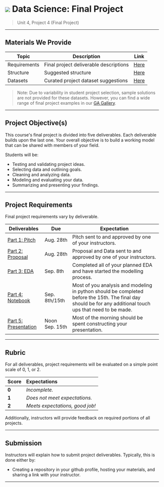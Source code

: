 # ![](https://ga-dash.s3.amazonaws.com/production/assets/logo-9f88ae6c9c3871690e33280fcf557f33.png) Data Science: Final Project

> Unit 4, Project 4 (Final Project)

---

## Materials We Provide

| Topic | Description | Link |
| --- | --- | --- |
| Requirements | Final project deliverable descriptions | [Here](./requirements.md) |
| Structure | Suggested structure  | [Here](./structure.md) |
| Datasets | Curated project dataset suggestions  | [Here](./datasets.md) |

> Note: Due to variability in student project selection, sample solutions are not provided for these datasets. However, you can find a wide range of final project examples in our [GA Gallery](https://gallery.generalassemb.ly/DS?metro=).

---

## Project Objective(s)

This course's final project is divided into five deliverables. Each deliverable builds upon the last one. Your overall objective is to build a working model that can be shared with members of your field.

Students will be:
- Testing and validating project ideas.
- Selecting data and outlining goals.
- Cleaning and analyzing data.
- Modeling and evaluating your data.
- Summarizing and presenting your findings.

---

## Project Requirements

Final project requirements vary by deliverable. 

| Deliverables | Due | Expectation |
| --- | --- | --- |
| [Part 1: Pitch](#pitch)        |  Aug. 28th | Pitch sent to and approved by one of your instructors. |
| [Part 2: Proposal](#proposal)     | Aug. 28th | Proposal and Data sent to and approved by one of your instructors. |
| [Part 3: EDA](#eda)           | Sep. 8th | Completed all of your planned EDA and have started the modelling process. |
| [Part 4: Notebook](#notebook)      | Sep. 8th/15th | Most of you analysis and modeling in python should be completed before the 15th.  The final day should be for any additional touch ups that need to be made.
| [Part 5: Presentation](#presentation)  | Noon Sep. 15th | Most of the morning should be spent constructing your presentation. | 


---

## Rubric

For all deliverables, project requirements will be evaluated on a simple point scale of 0, 1, or 2. 

Score | Expectations
:--- | :---
**0** | _Incomplete._
**1** | _Does not meet expectations._
**2** | _Meets expectations, good job!_

Additionally, instructors will provide feedback on required portions of all projects.

---


## Submission

Instructors will explain how to submit project deliverables. Typically, this is done either by:

- Creating a repository in your github profile, hosting your materials, and sharing a link with your instructor.

---
